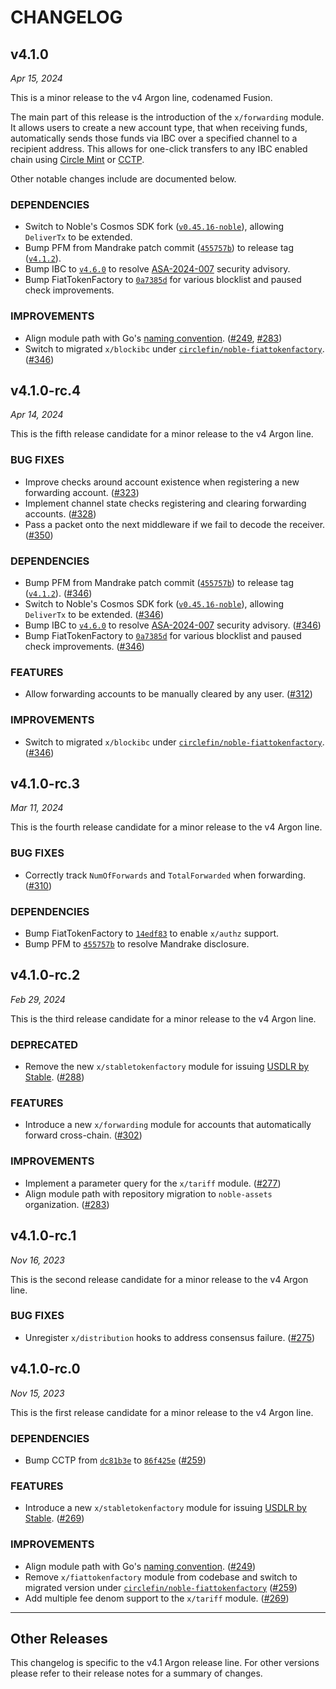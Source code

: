 # CHANGELOG

## v4.1.0

*Apr 15, 2024*

This is a minor release to the v4 Argon line, codenamed Fusion.

The main part of this release is the introduction of the `x/forwarding` module.
It allows users to create a new account type, that when receiving funds,
automatically sends those funds via IBC over a specified channel to a recipient
address. This allows for one-click transfers to any IBC enabled chain using
[Circle Mint][mint] or [CCTP].

Other notable changes include are documented below.

[cctp]: https://www.circle.com/en/cross-chain-transfer-protocol
[mint]: https://www.circle.com/en/circle-mint

### DEPENDENCIES

- Switch to Noble's Cosmos SDK fork ([`v0.45.16-noble`](https://github.com/noble-assets/cosmos-sdk/releases/tag/v0.45.16-noble)), allowing `DeliverTx` to be extended.
- Bump PFM from Mandrake patch commit ([`455757b`](https://github.com/cosmos/ibc-apps/commit/455757bb5771c29cf2f83b59e37f6513e07c92be)) to release tag ([`v4.1.2`](https://github.com/cosmos/ibc-apps/releases/tag/middleware%2Fpacket-forward-middleware%2Fv4.1.2)).
- Bump IBC to [`v4.6.0`](https://github.com/cosmos/ibc-go/releases/tag/v4.6.0) to resolve [ASA-2024-007](https://github.com/cosmos/ibc-go/security/advisories/GHSA-j496-crgh-34mx) security advisory.
- Bump FiatTokenFactory to [`0a7385d`](https://github.com/circlefin/noble-fiattokenfactory/commit/0a7385d9a37744ced1e4d61eae10de2b117f482b) for various blocklist and paused check improvements.

### IMPROVEMENTS

- Align module path with Go's [naming convention](https://go.dev/doc/modules/version-numbers#major-version). ([#249](https://github.com/noble-assets/noble/pull/249), [#283](https://github.com/noble-assets/noble/pull/283))
- Switch to migrated `x/blockibc` under [`circlefin/noble-fiattokenfactory`](https://github.com/circlefin/noble-fiattokenfactory). ([#346](https://github.com/noble-assets/noble/pull/346))

## v4.1.0-rc.4

*Apr 14, 2024*

This is the fifth release candidate for a minor release to the v4 Argon line.

### BUG FIXES

- Improve checks around account existence when registering a new forwarding account. ([#323](https://github.com/noble-assets/noble/pull/323))
- Implement channel state checks registering and clearing forwarding accounts. ([#328](https://github.com/noble-assets/noble/pull/328))
- Pass a packet onto the next middleware if we fail to decode the receiver. ([#350](https://github.com/noble-assets/noble/pull/350))

### DEPENDENCIES

- Bump PFM from Mandrake patch commit ([`455757b`](https://github.com/cosmos/ibc-apps/commit/455757bb5771c29cf2f83b59e37f6513e07c92be)) to release tag ([`v4.1.2`](https://github.com/cosmos/ibc-apps/releases/tag/middleware%2Fpacket-forward-middleware%2Fv4.1.2)). ([#346](https://github.com/noble-assets/noble/pull/346))
- Switch to Noble's Cosmos SDK fork ([`v0.45.16-noble`](https://github.com/noble-assets/cosmos-sdk/releases/tag/v0.45.16-noble)), allowing `DeliverTx` to be extended. ([#346](https://github.com/noble-assets/noble/pull/346))
- Bump IBC to [`v4.6.0`](https://github.com/cosmos/ibc-go/releases/tag/v4.6.0) to resolve [ASA-2024-007](https://github.com/cosmos/ibc-go/security/advisories/GHSA-j496-crgh-34mx) security advisory. ([#346](https://github.com/noble-assets/noble/pull/346))
- Bump FiatTokenFactory to [`0a7385d`](https://github.com/circlefin/noble-fiattokenfactory/commit/0a7385d9a37744ced1e4d61eae10de2b117f482b) for various blocklist and paused check improvements. ([#346](https://github.com/noble-assets/noble/pull/346))

### FEATURES

- Allow forwarding accounts to be manually cleared by any user. ([#312](https://github.com/noble-assets/noble/pull/312))

### IMPROVEMENTS

- Switch to migrated `x/blockibc` under [`circlefin/noble-fiattokenfactory`](https://github.com/circlefin/noble-fiattokenfactory). ([#346](https://github.com/noble-assets/noble/pull/346))

## v4.1.0-rc.3

*Mar 11, 2024*

This is the fourth release candidate for a minor release to the v4 Argon line.

### BUG FIXES

- Correctly track `NumOfForwards` and `TotalForwarded` when forwarding. ([#310](https://github.com/noble-assets/noble/pull/310))

### DEPENDENCIES

- Bump FiatTokenFactory to [`14edf83`](https://github.com/circlefin/noble-fiattokenfactory/commit/14edf83ee1c96055e2c17ea56ca9dd303d3c14f6) to enable `x/authz` support.
- Bump PFM to [`455757b`](https://github.com/cosmos/ibc-apps/commit/455757bb5771c29cf2f83b59e37f6513e07c92be) to resolve Mandrake disclosure.

## v4.1.0-rc.2

*Feb 29, 2024*

This is the third release candidate for a minor release to the v4 Argon line.

### DEPRECATED

- Remove the new `x/stabletokenfactory` module for issuing [USDLR by Stable](https://withstable.com). ([#288](https://github.com/noble-assets/noble/pull/288))

### FEATURES

- Introduce a new `x/forwarding` module for accounts that automatically forward cross-chain. ([#302](https://github.com/noble-assets/noble/pull/302))

### IMPROVEMENTS

- Implement a parameter query for the `x/tariff` module. ([#277](https://github.com/noble-assets/noble/pull/277))
- Align module path with repository migration to `noble-assets` organization. ([#283](https://github.com/noble-assets/noble/pull/283))

## v4.1.0-rc.1

*Nov 16, 2023*

This is the second release candidate for a minor release to the v4 Argon line.

### BUG FIXES

- Unregister `x/distribution` hooks to address consensus failure. ([#275](https://github.com/noble-assets/noble/pull/275))

## v4.1.0-rc.0

*Nov 15, 2023*

This is the first release candidate for a minor release to the v4 Argon line.

### DEPENDENCIES

- Bump CCTP from [`dc81b3e`](https://github.com/circlefin/noble-cctp/commit/dc81b3e0d566d195c869a213519fcecd38b020a5) to [`86f425e`](https://github.com/circlefin/noble-cctp/commit/86f425e6fac94ff57865dd11b42c95de303e0d96) ([#259](https://github.com/noble-assets/noble/pull/259))

### FEATURES

- Introduce a new `x/stabletokenfactory` module for issuing [USDLR by Stable](https://withstable.com). ([#269](https://github.com/noble-assets/noble/pull/269))

### IMPROVEMENTS

- Align module path with Go's [naming convention](https://go.dev/doc/modules/version-numbers#major-version). ([#249](https://github.com/noble-assets/noble/pull/249))
- Remove `x/fiattokenfactory` module from codebase and switch to migrated version under [`circlefin/noble-fiattokenfactory`](https://github.com/circlefin/noble-fiattokenfactory) ([#259](https://github.com/noble-assets/noble/pull/259))
- Add multiple fee denom support to the `x/tariff` module. ([#269](https://github.com/noble-assets/noble/pull/269))

---

## Other Releases

This changelog is specific to the v4.1 Argon release line. For other versions please refer to their release notes for a summary of changes.

